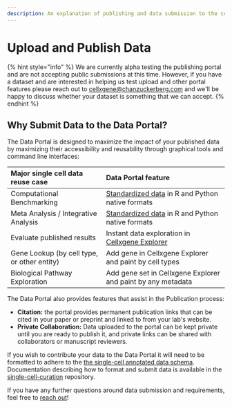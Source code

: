```yaml
---
description: An explanation of publishing and data submission to the cellxgene data portal
---
```


# Upload and Publish Data

{% hint style="info" %}
We are currently alpha testing the publishing portal and are not accepting public submissions at this time. However, if you have a dataset and are interested in helping us test upload and other portal features please reach out to [cellxgene@chanzuckerberg.com](mailto:cellxgene@chanzuckerberg.com) and we'll be happy to discuss whether your dataset is something that we can accept.
{% endhint %}

## Why Submit Data to the Data Portal?

The Data Portal is designed to maximize the impact of your published data by maximizing their accessibility and reusability through graphical tools and command line interfaces:

| Major single cell data reuse case | Data Portal feature |
| :--- | :--- |
| Computational Benchmarking | [Standardized data](data-portal.md#downloading-data) in R and Python native formats |
| Meta Analysis / Integrative Analysis | [Standardized data](data-portal.md#downloading-data) in R and Python native formats |
| Evaluate published results | Instant data exploration in [Cellxgene Explorer](../explore-data/the-exploration-interface.md) |
| Gene Lookup \(by cell type, or other entity\) | Add gene in Cellxgene Explorer and paint by cell types |
| Biological Pathway Exploration | Add gene set in Cellxgene Explorer and paint by any metadata |

The Data Portal also provides features that assist in the Publication process:

* **Citation:** the portal provides permanent publication links that can be cited in your paper or preprint and linked to from your lab's website. 
* **Private Collaboration:** Data uploaded to the portal can be kept private until you are ready to publish it, and private links can be shared with collaborators or manuscript reviewers.

If you wish to contribute your data to the Data Portal it will need to be formatted to adhere to the [the single-cell annotated data schema](https://github.com/chanzuckerberg/single-cell-curation/blob/main/schema/2.0.0/corpora_schema.md). Documentation describing how to format and submit data is available in the [single-cell-curation](https://github.com/chanzuckerberg/single-cell-curation) repository.

If you have any further questions around data submission and requirements, feel free to [reach out](mailto:cellxgene@chanzuckerberg.com)!

